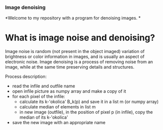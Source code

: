 ### Image denoising

*Welcome to my repository with a program for denoising images. *

# What is image noise and denoising?

Image noise is random (not present in the object imaged) variation of brightness or color information in images, and is usually an aspect of electronic noise.
Image denoising is a process of removing noise from an image, while at the same time preserving details and structures.


Process description:

- read the infile and outfile name
- open infile picture as numpy array and make a copy of it
- for each pixel of the infile:
	- calculate its k-'okolica' B_k(p) and save it in a list m (or numpy array)
	- calculate median of elements in list m
	- in new image (outfile), in the position of pixel p (in infile), copy the median of its k-'okolica'
- save the new image with an appropriate name
